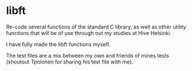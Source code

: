 # libft
Re-code several functions of the standard C library, as well as other utility functions that will be of use through out my studies at Hive Helsinki.

I have fully made the libft functions myself.

The test files are a mix between my own and friends of mines tests (shoutout Tpolonen for sharing his test file with me).
